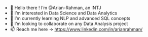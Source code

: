 - 👋 Hello there !  I’m @Arian-Rahman, an INTJ 
- 👀 I’m interested in Data Science and Data Analytics 
- 🌱 I’m currently learning NLP and advanced SQL concepts 
- 💞️ I’m looking to collaborate on any Data Analysis project 
- 📫 Reach me here ->  https://www.linkedin.com/in/arianrahman/

<!---
Arian-Rahman/Arian-Rahman is a ✨ special ✨ repository because its `README.md` (this file) appears on your GitHub profile.
You can click the Preview link to take a look at your changes.
--->
